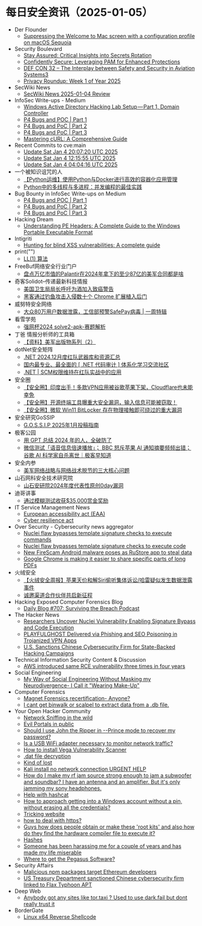 # 每日安全资讯（2025-01-05）

- Der Flounder
  - [Suppressing the Welcome to Mac screen with a configuration profile on macOS Sequoia](https://derflounder.wordpress.com/2025/01/04/suppressing-the-welcome-to-mac-screen-with-a-configuration-profile-on-macos-sequoia/)
- Security Boulevard
  - [Stay Assured: Critical Insights into Secrets Rotation](https://securityboulevard.com/2025/01/stay-assured-critical-insights-into-secrets-rotation/)
  - [Confidently Secure: Leveraging PAM for Enhanced Protections](https://securityboulevard.com/2025/01/confidently-secure-leveraging-pam-for-enhanced-protections/)
  - [DEF CON 32 –  The Interplay between Safety and Security in Aviation Systems3](https://securityboulevard.com/2025/01/def-con-32-the-interplay-between-safety-and-security-in-aviation-systems3/)
  - [Privacy Roundup: Week 1 of Year 2025](https://securityboulevard.com/2025/01/privacy-roundup-week-1-of-year-2025/)
- SecWiki News
  - [SecWiki News 2025-01-04 Review](http://www.sec-wiki.com/?2025-01-04)
- InfoSec Write-ups - Medium
  - [Windows Active Directory Hacking Lab Setup — Part 1, Domain Controller](https://infosecwriteups.com/windows-active-directory-hacking-lab-setup-part-1-domain-controller-cdd7f24ad259?source=rss----7b722bfd1b8d---4)
  - [P4 Bugs and POC | Part 1](https://infosecwriteups.com/p4-bugs-and-poc-part-1-0dab3517bbe9?source=rss----7b722bfd1b8d---4)
  - [P4 Bugs and PoC | Part 2](https://infosecwriteups.com/p4-bugs-and-poc-part-2-0842039eddf3?source=rss----7b722bfd1b8d---4)
  - [P4 Bugs and PoC | Part 3](https://infosecwriteups.com/p4-bugs-and-poc-part-3-8ca9776c87bc?source=rss----7b722bfd1b8d---4)
  - [Mastering cURL: A Comprehensive Guide](https://infosecwriteups.com/mastering-curl-a-comprehensive-guide-5ef8f8e176b5?source=rss----7b722bfd1b8d---4)
- Recent Commits to cve:main
  - [Update Sat Jan  4 20:07:20 UTC 2025](https://github.com/trickest/cve/commit/00db950ef6574b5f0e8af224787e9062cd957d35)
  - [Update Sat Jan  4 12:15:55 UTC 2025](https://github.com/trickest/cve/commit/e2fe097ba18f2587132c8e410128d136442354cb)
  - [Update Sat Jan  4 04:04:16 UTC 2025](https://github.com/trickest/cve/commit/48f28a0790d81907a8e16d7a6a597bf986c8ee20)
- 一个被知识诅咒的人
  - [【Python运维】使用Python与Docker进行高效的容器化应用管理](https://blog.csdn.net/nokiaguy/article/details/144928530)
  - [Python中的多线程与多进程：并发编程的最佳实践](https://blog.csdn.net/nokiaguy/article/details/144928512)
- Bug Bounty in InfoSec Write-ups on Medium
  - [P4 Bugs and POC | Part 1](https://infosecwriteups.com/p4-bugs-and-poc-part-1-0dab3517bbe9?source=rss----7b722bfd1b8d--bug_bounty)
  - [P4 Bugs and PoC | Part 2](https://infosecwriteups.com/p4-bugs-and-poc-part-2-0842039eddf3?source=rss----7b722bfd1b8d--bug_bounty)
  - [P4 Bugs and PoC | Part 3](https://infosecwriteups.com/p4-bugs-and-poc-part-3-8ca9776c87bc?source=rss----7b722bfd1b8d--bug_bounty)
- Hacking Dream
  - [Understanding PE Headers: A Complete Guide to the Windows Portable Executable Format](https://www.hackingdream.net/2025/01/understanding-pe-headers-complete-guide.html)
- Intigriti
  - [Hunting for blind XSS vulnerabilities: A complete guide](https://www.intigriti.com/researchers/blog/hacking-tools/hunting-for-blind-cross-site-scripting-xss-vulnerabilities-a-complete-guide)
- print("")
  - [LL(1) 算法](https://www.o2oxy.cn/4342.html)
- FreeBuf网络安全行业门户
  - [盘点万亿市值的Palantir在2024年拿下的至少87亿的美军合同都是啥](https://www.freebuf.com/articles/neopoints/419073.html)
- 奇客Solidot–传递最新科技情报
  - [美国卫生局局长呼吁为酒加入致癌警告](https://www.solidot.org/story?sid=80238)
  - [黑客通过钓鱼攻击入侵数十个 Chrome 扩展植入后门](https://www.solidot.org/story?sid=80237)
- 威努特安全网络
  - [大众80万用户数据泄露，工信部预警SafePay病毒 | 一周特辑](https://mp.weixin.qq.com/s?__biz=MzAwNTgyODU3NQ==&mid=2651130203&idx=1&sn=cf7af82f0381e4261d07bd511a68c140&chksm=80e713ebb7909afd5d7107cc20927c0776c8801c26ff5aa049fb23dd2b78d2e11e2b33295202&scene=58&subscene=0#rd)
- 看雪学苑
  - [强网杯2024 solve2-apk-赛题解析](https://mp.weixin.qq.com/s?__biz=MjM5NTc2MDYxMw==&mid=2458588041&idx=1&sn=066267a614cf9489ea94c308645a5603&chksm=b18c230386fbaa156cad76ce682b029ed2f3a54bf3500c51994a92dcf9aa58ad8722c3a1bdd2&scene=58&subscene=0#rd)
- 丁爸 情报分析师的工具箱
  - [【资料】美军出版物系列（2）](https://mp.weixin.qq.com/s?__biz=MzI2MTE0NTE3Mw==&mid=2651148405&idx=1&sn=c15b2f76baf70f9af93ca44dbe8255ab&chksm=f1af274fc6d8ae59b5e0d314e570ed00027cfe8d74f3c319bd39414e617ce9d2d6372c627415&scene=58&subscene=0#rd)
- dotNet安全矩阵
  - [.NET 2024.12月度红队武器库和资源汇总](https://mp.weixin.qq.com/s?__biz=MzUyOTc3NTQ5MA==&mid=2247497966&idx=1&sn=8a788d1c8f4f7bb758550dc838c7772f&chksm=fa595603cd2edf15855a31c23b9cffb11aa17c5c44ec3b1aed0b18c9702a09c31e6620124b97&scene=58&subscene=0#rd)
  - [国内最专业、最全面的 [ .NET 代码审计 ] 体系化学习交流社区](https://mp.weixin.qq.com/s?__biz=MzUyOTc3NTQ5MA==&mid=2247497966&idx=2&sn=29fd93ec6522f11ea57341015ba48b11&chksm=fa595603cd2edf15f83b4a21c286a76e48933841565686b85df5951e1b9a8760398488eaa7e1&scene=58&subscene=0#rd)
  - [.NET | SCM权限维持在红队实战中的应用](https://mp.weixin.qq.com/s?__biz=MzUyOTc3NTQ5MA==&mid=2247497966&idx=3&sn=7ec2283839c68d00a1acbaf562812acc&chksm=fa595603cd2edf156bebe4c749534e8b07888c8b0556188af4f3d1150bcaedf34260e21b9311&scene=58&subscene=0#rd)
- 安全圈
  - [【安全圈】印度出手！多款VPN应用被谷歌苹果下架，Cloudflare也未能幸免](https://mp.weixin.qq.com/s?__biz=MzIzMzE4NDU1OQ==&mid=2652067148&idx=1&sn=02a9937aa327a818ad57260c47a32fd6&chksm=f36e790cc419f01a9f879e7ab53d4fda263dc1b5c163ec61e370a69132bd41ca4fbfeb9c6f67&scene=58&subscene=0#rd)
  - [【安全圈】开源终端工具曝重大安全漏洞，输入信息可能被窃取！](https://mp.weixin.qq.com/s?__biz=MzIzMzE4NDU1OQ==&mid=2652067148&idx=2&sn=b5d58580bfec4388018946e5f03f2ce6&chksm=f36e790cc419f01a2cb74d348b4855f80c5f279e8ebab8a25cf5c2f3beffb0d66622c0567162&scene=58&subscene=0#rd)
  - [【安全圈】微软 Win11 BitLocker 存在物理接触即可绕过的重大漏洞](https://mp.weixin.qq.com/s?__biz=MzIzMzE4NDU1OQ==&mid=2652067148&idx=3&sn=d0e8225dafa1c2fb13ad0e7f22376327&chksm=f36e790cc419f01a20528cc722e7f75d6c77ce8bb1bb4ac0f0503c3e9f9a6357c34f2172a526&scene=58&subscene=0#rd)
- 安全研究GoSSIP
  - [G.O.S.S.I.P 2025年1月投稿指南](https://mp.weixin.qq.com/s?__biz=Mzg5ODUxMzg0Ng==&mid=2247499534&idx=1&sn=769c3acee39d0e9ff4b75c36605b143e&chksm=c063d1d7f71458c1bbdfe2cdcb390621247dff1f311a55d3520e39b9ba9ead4637bb72f1f8b3&scene=58&subscene=0#rd)
- 极客公园
  - [用 GPT 总结 2024 年的人，全破防了](https://mp.weixin.qq.com/s?__biz=MTMwNDMwODQ0MQ==&mid=2653071481&idx=1&sn=ddabc1c8ad7bfc262ba22f8cc3caa88f&chksm=7e57d5cf49205cd9594674cb931d900aad590fc8d681e0ff1303e94104f4640c0e2ee61c6445&scene=58&subscene=0#rd)
  - [微信测试「语音信息倍速播放」； BBC 怒斥苹果 AI 通知摘要频频出错；谷歌 AI 科学家自杀离世｜极客早知道](https://mp.weixin.qq.com/s?__biz=MTMwNDMwODQ0MQ==&mid=2653071509&idx=1&sn=fa2f2e07e7cadeee5adb7281a9127020&chksm=7e57d52349205c35308783b27f045172b30f3b59f4bd9bf15012ede782f12dcfb44623e95e8a&scene=58&subscene=0#rd)
- 安全内参
  - [美军网络战略与网络战术脱节的三大核心问题](https://mp.weixin.qq.com/s?__biz=MzI4NDY2MDMwMw==&mid=2247513423&idx=1&sn=e85181923bf26656c7c472c63a773911&chksm=ebfaf26fdc8d7b79ab9089a21dbe935405ff77e3ba8759c1d241609f3422a9debdcb3a4a9dce&scene=58&subscene=0#rd)
- 山石网科安全技术研究院
  - [山石安研院2024年度代表性原创0day漏洞](https://mp.weixin.qq.com/s?__biz=MzUzMDUxNTE1Mw==&mid=2247509347&idx=1&sn=d8886a100e78c54f98c7172e8f3c555a&chksm=fa5270ddcd25f9cbbe87cac2d57c45350c26df28891b05bf9671c4a13d19270f167c120225c5&scene=58&subscene=0#rd)
- 迪哥讲事
  - [通过模糊测试收获$35,000赏金奖励](https://mp.weixin.qq.com/s?__biz=MzIzMTIzNTM0MA==&mid=2247496742&idx=1&sn=86954a9017bd0e750de0eafe110ad522&chksm=e8a5fe45dfd27753ada25e28c967d84832c3cf58b430646ef366b0a19716eaaff9ee76aed8e4&scene=58&subscene=0#rd)
- IT Service Management News
  - [European accessibility act (EAA)](http://blog.cesaregallotti.it/2025/01/european-accessibility-act-eaa.html)
  - [Cyber resilience act](http://blog.cesaregallotti.it/2025/01/cyber-resilience-act.html)
- Over Security - Cybersecurity news aggregator
  - [Nuclei flaw bypasses template signature checks to execute commands](https://www.bleepingcomputer.com/news/security/nuclei-flaw-bypasses-template-signature-checks-to-execute-commands/)
  - [Nuclei flaw bypasses template signature checks to execute code](https://www.bleepingcomputer.com/news/security/nuclei-flaw-bypasses-template-signature-checks-to-execute-code/)
  - [New FireScam Android malware poses as RuStore app to steal data](https://www.bleepingcomputer.com/news/security/new-firescam-android-malware-poses-as-rustore-app-to-steal-data/)
  - [Google Chrome is making it easier to share specific parts of long PDFs](https://www.bleepingcomputer.com/news/google/google-chrome-is-making-it-easier-to-share-specific-parts-of-long-pdfs/)
- 火绒安全
  - [【火绒安全周报】苹果天价和解Siri偷听集体诉讼/哈雷疑似发生数据泄露事件](https://mp.weixin.qq.com/s?__biz=MzI3NjYzMDM1Mg==&mid=2247521431&idx=1&sn=9765749b3d508443a0617d716dc7df39&chksm=eb704aa8dc07c3be0236c9cdf372675eb30a2c7066cfd5d580544d6d0a55ac78f1c019db96aa&scene=58&subscene=0#rd)
  - [诚邀渠道合作伙伴共启新征程](https://mp.weixin.qq.com/s?__biz=MzI3NjYzMDM1Mg==&mid=2247521431&idx=2&sn=c42d6b003c79f80221034a6587d18e51&chksm=eb704aa8dc07c3be60b294d7dfaaef6bd3fd8d02651b492e750467976d0a6a667e61c98395b7&scene=58&subscene=0#rd)
- Hacking Exposed Computer Forensics Blog
  - [Daily Blog #707:  Surviving the Breach Podcast](https://www.hecfblog.com/2025/01/daily-blog-707-surviving-breach-podcast.html)
- The Hacker News
  - [Researchers Uncover Nuclei Vulnerability Enabling Signature Bypass and Code Execution](https://thehackernews.com/2025/01/researchers-uncover-nuclei.html)
  - [PLAYFULGHOST Delivered via Phishing and SEO Poisoning in Trojanized VPN Apps](https://thehackernews.com/2025/01/playfulghost-delivered-via-phishing-and.html)
  - [U.S. Sanctions Chinese Cybersecurity Firm for State-Backed Hacking Campaigns](https://thehackernews.com/2025/01/us-treasury-sanctions-beijing.html)
- Technical Information Security Content & Discussion
  - [AWS introduced same RCE vulnerability three times in four years](https://www.reddit.com/r/netsec/comments/1htcd4h/aws_introduced_same_rce_vulnerability_three_times/)
- Social Engineering
  - [My Way of Social Engineering Without Masking my Neurodivergence- I Call it "Wearing Make-Up"](https://www.reddit.com/r/SocialEngineering/comments/1htm7eo/my_way_of_social_engineering_without_masking_my/)
- Computer Forensics
  - [Magnet Forensics recertification- Anyone?](https://www.reddit.com/r/computerforensics/comments/1htf0ct/magnet_forensics_recertification_anyone/)
  - [I cant get binwalk or scalpel to extract data from a .db file.](https://www.reddit.com/r/computerforensics/comments/1ht7def/i_cant_get_binwalk_or_scalpel_to_extract_data/)
- Your Open Hacker Community
  - [Network Sniffing in the wild](https://www.reddit.com/r/HowToHack/comments/1htpojo/network_sniffing_in_the_wild/)
  - [Evil Portals in public](https://www.reddit.com/r/HowToHack/comments/1htmfl1/evil_portals_in_public/)
  - [Should I use John the Ripper in --Prince mode to recover my password?](https://www.reddit.com/r/HowToHack/comments/1htnsw1/should_i_use_john_the_ripper_in_prince_mode_to/)
  - [Is a USB WiFi adapter necessary to monitor network traffic?](https://www.reddit.com/r/HowToHack/comments/1htn04h/is_a_usb_wifi_adapter_necessary_to_monitor/)
  - [How to install Vega Vulnerability Scanner](https://www.reddit.com/r/HowToHack/comments/1htkjh0/how_to_install_vega_vulnerability_scanner/)
  - [.dat file decryption](https://www.reddit.com/r/HowToHack/comments/1htrcwd/dat_file_decryption/)
  - [Kind of lost](https://www.reddit.com/r/HowToHack/comments/1ht814o/kind_of_lost/)
  - [Kali install no network connection URGENT HELP](https://www.reddit.com/r/HowToHack/comments/1htn6id/kali_install_no_network_connection_urgent_help/)
  - [How do I make my rf jam source strong enough to jam a subwoofer and soundbar? I have an antenna and an amplifier. But it's only jamming my sony headphones.](https://www.reddit.com/r/HowToHack/comments/1htmt74/how_do_i_make_my_rf_jam_source_strong_enough_to/)
  - [Help with hashcat](https://www.reddit.com/r/HowToHack/comments/1htinau/help_with_hashcat/)
  - [How to approach getting into a Windows account without a pin, without erasing all the credentials?](https://www.reddit.com/r/HowToHack/comments/1ht6csd/how_to_approach_getting_into_a_windows_account/)
  - [Tricking website](https://www.reddit.com/r/HowToHack/comments/1ht97ds/tricking_website/)
  - [how to deal with https?](https://www.reddit.com/r/HowToHack/comments/1ht3g59/how_to_deal_with_https/)
  - [Guys how does people obtain or make these 'root kits' and also how do they find the hardware compiler file to execute it?](https://www.reddit.com/r/HowToHack/comments/1htbgih/guys_how_does_people_obtain_or_make_these_root/)
  - [Hashes](https://www.reddit.com/r/HowToHack/comments/1hta5nw/hashes/)
  - [Someone has been harassing me for a couple of years and has made my life miserable](https://www.reddit.com/r/HowToHack/comments/1ht8cw5/someone_has_been_harassing_me_for_a_couple_of/)
  - [Where to get the Pegasus Software?](https://www.reddit.com/r/HowToHack/comments/1ht7ie4/where_to_get_the_pegasus_software/)
- Security Affairs
  - [Malicious npm packages target Ethereum developers](https://securityaffairs.com/172671/malware/malicious-npm-packages-target-ethereum-developers.html)
  - [US Treasury Department sanctioned Chinese cybersecurity firm linked to Flax Typhoon APT](https://securityaffairs.com/172665/intelligence/us-sanctioned-chinese-cybersecurity-firm-linked-flax-typhoon.html)
- Deep Web
  - [Anybody got any sites like tor.taxi ? Used to use dark.fail but dont really trust it](https://www.reddit.com/r/deepweb/comments/1ht24ol/anybody_got_any_sites_like_tortaxi_used_to_use/)
- BorderGate
  - [Linux x64 Reverse Shellcode](https://www.bordergate.co.uk/linux-x64-reverse-shellcode/)
